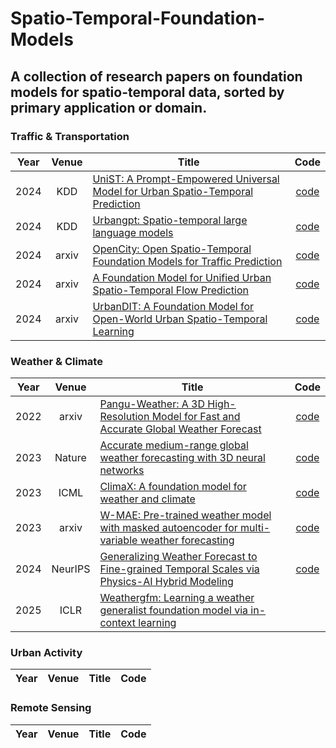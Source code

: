 # Spatio-Temporal-Foundation-Models
A collection of research papers on foundation models for spatio-temporal data, sorted by primary application or domain. 
---
### Traffic & Transportation
|Year|Venue|Title|Code|
|:-:|:-:|-|:-:|
|2024|KDD|[UniST: A Prompt-Empowered Universal Model for Urban Spatio-Temporal Prediction](https://dl.acm.org/doi/pdf/10.1145/3637528.3671662)|[code](https://github.com/tsinghua-fib-lab/UniST)|
|2024|KDD|[Urbangpt: Spatio-temporal large language models](https://arxiv.org/pdf/2403.00813)|[code](https://github.com/HKUDS/UrbanGPT)|
|2024|arxiv|[OpenCity: Open Spatio-Temporal Foundation Models for Traffic Prediction](https://arxiv.org/pdf/2408.10269)|[code](https://github.com/HKUDS/OpenCity)|
|2024|arxiv|[A Foundation Model for Unified Urban Spatio-Temporal Flow Prediction](https://arxiv.org/pdf/2411.12972)|[code](https://github.com/YuanYuan98/UniFlow)|
|2024|arxiv|[UrbanDIT: A Foundation Model for Open-World Urban Spatio-Temporal Learning](https://arxiv.org/pdf/2411.12164?)|[code](https://github.com/YuanYuan98/UrbanDiT)|

### Weather & Climate
|Year|Venue|Title|Code|
|:-:|:-:|-|:-:|
|2022|arxiv|[Pangu-Weather: A 3D High-Resolution Model for Fast and Accurate Global Weather Forecast](https://arxiv.org/abs/2211.02556)|[code](https://github.com/198808xc/Pangu-Weather)|
|2023|Nature|[Accurate medium-range global weather forecasting with 3D neural networks](https://www.nature.com/articles/s41586-023-06185-3)|[code](https://github.com/198808xc/Pangu-Weather)|
|2023|ICML|[ClimaX: A foundation model for weather and climate](https://arxiv.org/abs/2301.10343)|[code](https://github.com/microsoft/ClimaX)|
|2023|arxiv|[W-MAE: Pre-trained weather model with masked autoencoder for multi-variable weather forecasting](https://arxiv.org/abs/2304.08754)|[code](https://github.com/Gufrannn/W-MAE)|
|2024|NeurIPS|[Generalizing Weather Forecast to Fine-grained Temporal Scales via Physics-AI Hybrid Modeling](https://proceedings.neurips.cc/paper_files/paper/2024/file/298c3e32d7d402189444be2ff5d19979-Paper-Conference.pdf)|[code](https://github.com/black-yt/WeatherGFT)|
|2025|ICLR|[Weathergfm: Learning a weather generalist foundation model via in-context learning](https://openreview.net/pdf?id=izjNI5bcOV)|

### Urban Activity
|Year|Venue|Title|Code|
|:-:|:-:|-|:-:|

### Remote Sensing
|Year|Venue|Title|Code|
|:-:|:-:|-|:-:|



